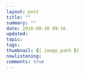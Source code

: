 ```yaml
---
layout: post
title: ""
summary: ""
date: 2016-08-30 09:16
updated:
topic:
tags:
thumbnail: {{ image_path }}
nowlistening: 
comments: true
---
```

